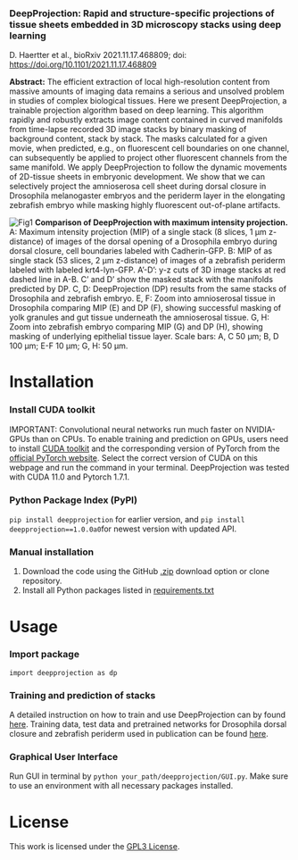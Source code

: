 ### DeepProjection: Rapid and structure-specific projections of tissue sheets embedded in 3D microscopy stacks using deep learning
D. Haertter et al., bioRxiv 2021.11.17.468809; doi: https://doi.org/10.1101/2021.11.17.468809

**Abstract:** The efficient extraction of local high-resolution content from massive amounts of imaging data remains a serious and unsolved problem in studies of complex biological tissues. Here we present DeepProjection, a trainable projection algorithm based on deep learning. This algorithm rapidly and robustly extracts image content contained in curved manifolds from time-lapse recorded 3D image stacks by binary masking of background content, stack by stack. The masks calculated for a given movie, when predicted, e.g., on fluorescent cell boundaries on one channel, can subsequently be applied to project other fluorescent channels from the same manifold. We apply DeepProjection to follow the dynamic movements of 2D-tissue sheets in embryonic development. We show that we can selectively project the amnioserosa cell sheet during dorsal closure in Drosophila melanogaster embryos and the periderm layer in the elongating zebrafish embryo while masking highly fluorescent out-of-plane artifacts.


![Fig1](https://user-images.githubusercontent.com/36985758/142215302-88e8748e-2af7-46ce-8ac0-84f52cf51203.png)
**Comparison of DeepProjection with maximum intensity projection.** A: Maximum intensity projection (MIP) of a single stack (8 slices, 1 µm z-distance) of images of the dorsal opening of a Drosophila embryo during dorsal closure, cell boundaries labeled with Cadherin-GFP. B: MIP of as single stack (53 slices, 2 µm z-distance) of images of a zebrafish periderm labeled with labeled krt4-lyn-GFP. A’-D’: y-z cuts of 3D image stacks at red dashed line in A-B. C’ and D’ show the masked stack with the manifolds predicted by DP. C, D: DeepProjection (DP) results from the same stacks of Drosophila and zebrafish embryo. E, F: Zoom into amnioserosal tissue in Drosophila comparing MIP (E) and DP (F), showing successful masking of yolk granules and gut tissue underneath the amnioserosal tissue. G, H: Zoom into zebrafish embryo comparing MIP (G) and DP (H), showing masking of underlying epithelial tissue layer. Scale bars: A, C 50 µm; B, D 100 µm; E-F 10 µm; G, H: 50 µm.

# Installation
### Install CUDA toolkit
IMPORTANT: Convolutional neural networks run much faster on NVIDIA-GPUs than on CPUs. To enable training and prediction on GPUs, users need to install [CUDA toolkit](https://developer.nvidia.com/cuda-toolkit) and the corresponding version of PyTorch from the [official PyTorch website](https://pytorch.org/get-started/locally/). Select the correct version of CUDA on this webpage and run the command in your terminal. DeepProjection was tested with CUDA 11.0 and Pytorch 1.7.1.

### Python Package Index (PyPI)
`pip install deepprojection` for earlier version, and `pip install deepprojection==1.0.0a0`for newest version with updated API. 

### Manual installation
1. Download the code using the GitHub [.zip](https://github.com/danihae/DeepProjection/archive/refs/heads/main.zip) download option or clone repository.
2. Install all Python packages listed in [requirements.txt](requirements.txt)

# Usage
### Import package 
`import deepprojection as dp`

### Training and prediction of stacks
A detailed instruction on how to train and use DeepProjection can by found [here](Quickstart_training_and_prediction.ipynb). 
Training data, test data and pretrained networks for Drosophila dorsal closure and zebrafish periderm used in publication can be found [here](https://e.pcloud.link/publink/show?code=kZ81BJZAKSgyWiWhYka06JIhA3Cq7ow75y7).

### Graphical User Interface
Run GUI in terminal by `python your_path/deepprojection/GUI.py`. Make sure to use an environment with all necessary packages installed.

# License

This work is licensed under the [GPL3 License](LICENSE).
